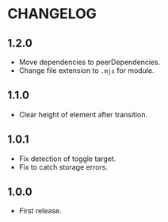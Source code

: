 # CHANGELOG

## 1.2.0

* Move dependencies to peerDependencies.
* Change file extension to `.mjs` for module.

## 1.1.0

* Clear height of element after transition.

## 1.0.1

* Fix detection of toggle target.
* Fix to catch storage errors.

## 1.0.0

* First release.
